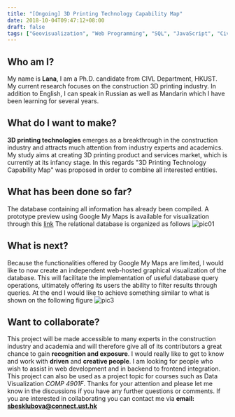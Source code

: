 ```yaml
---
title: "[Ongoing] 3D Printing Technology Capability Map"
date: 2018-10-04T09:47:12+08:00
draft: false
tags: ["Geovisualization", "Web Programming", "SQL", "JavaScript", "Civil Tech"]
---
```


## Who am I?


My name is **Lana**, I am a Ph.D. candidate from CIVL Department, HKUST. My current research focuses on the construction 3D printing industry. In addition to English, I can speak in Russian as well as Mandarin which I have been learning for several years.

## What do I want to make?

**3D printing technologies** emerges as a breakthrough in the construction industry and attracts much attention from industry experts and academics.
My study aims at creating 3D printing product and services market, which is currently at its infancy stage.  In this regards "3D Printing Technology Capability Map" was proposed in order to combine all interested entities. 

## What has been done so far?

The database containing all information has already been compiled. A prototype preview using Google My Maps is available for visualization through this [link](https://goo.gl/JJJbUi)
The relational database is organized as follows
![pic01](01.jpg)


## What is next?

Because the functionalities offered by Google My Maps are limited, I would like to now create an independent web-hosted graphical visualization of the database. 
This will facilitate the implementation of useful database query operations, ultimately offering its users the ability to filter results through queries. At the end I would like to achieve something similar to what is shown on the following figure
![pic3](03.jpg)

## Want to collaborate?

This project will be made accessible to many experts in the construction industry and academia and will therefore give all of its contributors a great chance to gain **recognition and exposure**.
I would really like to get to know and work with **driven** and **creative people**. I am looking for people who wish to assist in web development and in backend to frontend integration. 
This project can also be used as a project topic for courses such as Data Visualization *COMP 4901F*.
Thanks for your attention and please let me know in the discussions if you have any further questions or comments.
If you are interested in collaborating you can contact me via **email: [sbesklubova@connect.ust.hk](mailto:sbesklubova@connect.ust.hk)**
